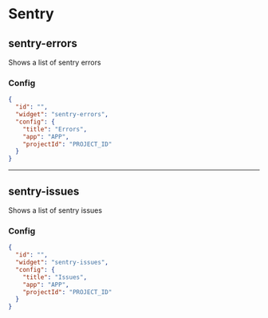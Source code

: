 # Sentry


## sentry-errors
Shows a list of sentry errors

### Config
```json
{
  "id": "",
  "widget": "sentry-errors",
  "config": {
    "title": "Errors",
    "app": "APP",
    "projectId": "PROJECT_ID"
  }
}
```

---

## sentry-issues
Shows a list of sentry issues

### Config
```json
{
  "id": "",
  "widget": "sentry-issues",
  "config": {
    "title": "Issues",
    "app": "APP",
    "projectId": "PROJECT_ID"
  }
}
```
